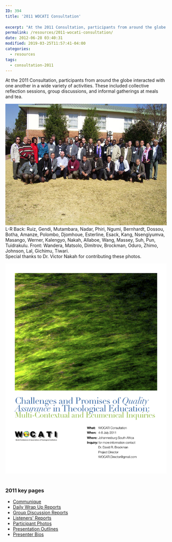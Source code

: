 ```yaml
---
ID: 394
title: '2011 WOCATI Consultation'

excerpt: "At the 2011 Consultation, participants from around the globe interacted with one another in a wide variety of activities."
permalink: /resources/2011-wocati-consultation/
date: 2012-06-28 03:40:31
modified: 2019-03-25T11:57:41-04:00
categories:
  - resources
tags:
  - consultation-2011
---
```

At the 2011 Consultation, participants from around the globe interacted with one another in a wide variety of activities. These included collective reflection sessions, group discussions, and informal gatherings at meals and tea.

[![2011 WOCATI Consultation Group Photo](/wp-content/uploads/2012/06/WOCATI_2011_Group_s.jpg "WOCATI 2011 Group Photo")](/wp-content/uploads/2012/06/WOCATI_2011_Group_s.jpg) L-R Back: Ruiz, Gendi, Mutambara, Nadar, Phiri, Ngumi, Bernhardt, Dossou, Botha, Amanze, Polombo, Djomhoue, Esterline, Esack, Kang, Nsengiyumva, Masango, Werner, Kalengyo, Nakah, Allaboe, Wang, Massey, Suh, Pun, Tuidrakulu. Front: Wandera, Matsolo, Dimitrov, Brockman, Oduro, Zhimo, Johnson, Lal, Gichimu, Tiwari.  
Special thanks to Dr. Victor Nakah for contributing these photos.

[![2011 WOCATI - Johannesburg Consultation](/wp-content/uploads/2012/06/WOCATI_2011_Johannesburg_Consult.png "2011 WOCATI - Johannesburg Consultation")](/wp-content/uploads/2012/06/WOCATI_2011_Johannesburg_Consult.png)  



### 2011 key pages

*   [Communique](/resources/2011-wocati-consultation/2011-communique/)
*   [Daily Wrap Up Reports](/resources/2011-wocati-consultation/daily-wrap-up-reports/)
*   [Group Discussion Reports](/resources/2011-wocati-consultation/group-discussion-reports/)
*   [Listeners' Reports](/resources/2011-wocati-consultation/listenerss-reports/)
*   [Participant Photos](/resources/2011-wocati-consultation/2011-participant-photos/)
*   [Presentation Outlines](/resources/2011-wocati-consultation/presentation-outlines/)
*   [Presenter Bios](/resources/2011-wocati-consultation/presenter-bios/)

